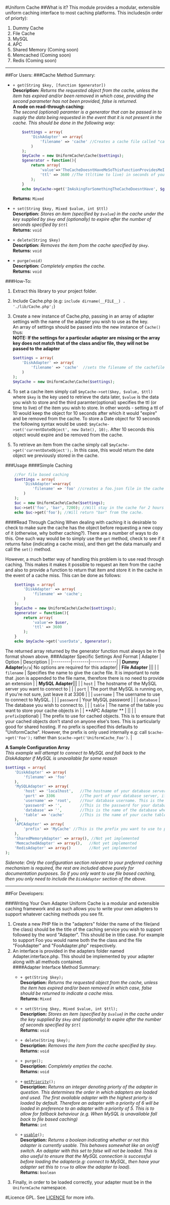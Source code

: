 #Uniform Cache
##What is it?
This module provides a modular, extensible uniform caching interface to most caching platforms. This includes(in order of priorty):  

1. Dummy Cache
1. File Cache  
1. MySQL
1. APC
1. Shared Memory (Coming soon)  
1. Memcached (Coming soon)  
1. Redis (Coming soon)

---
##For Users:
###Cache Method Summary:

- ``+ get(String $key, [function $generator])``  
	**Description:** *Returns the requested object from the cache, unless the item has expired and/or been removed in which case, providing the second parameter has not been provided, false is returned.*  
	**A node on read-through caching:**  
	*The second (optional) paramter is a generator that can be passed in to supply the data being requested in the event that it is not present in the cache. 
	This should be done in the following way:*  

	```php
		$settings = array(
			'DiskAdapter' => array(
				'filename' => 'cache' //Creates a cache file called "cache.json";
			)
		);
		$myCache = new UniformCache\Cache($settings);
		$generator = function(){
			return array(
				'value'=>'TheCacheDoesntHaveMeSoThisFunctionProvidesMeInstead', //Some arbitary value, basically what you want to save to the cache.  
				'ttl' => 3600 //The ttl(time to live) in seconds of your cached object. This is optional, however ommiting this will result in a cache object that never dies.
			);
		}
		echo $myCache->get('ImAskingForSomethingTheCacheDoesntHave', $generator); //Returns "TheCacheDoesntHaveMeSoThisFunctionProvidesMeInstead" as well as saving it to the cache.
	```  
	**Returns:** ``Mixed``  

- ``+ set(String $key, Mixed $value, int $ttl)``  
	**Description:** *Stores an item (specified by ``$value``) in the cache under the key supplied by ``$key`` and (optionally) to expire after the number of seconds specified by ``$ttl``*  
	**Returns:** ``void``

- ``+ delete(String $key)``  
	**Description:** *Removes the item from the cache specified by ``$key``.*  
	**Returns:**  ``void``

- ``+ purge(void)``  
	**Description:** *Completely empties the cache.*  
	**Returns:** ``void``  

###How-To:  
1. Extract this library to your project folder.
1. Include Cache.php (e.g: ``include dirname(__FILE__) . './lib/Cache.php';``)
1. Create a new instance of Cache.php, passing in an array of adapter settings with the name of the adapter you wish to use as the key.  
An array of settings should be passed into the new instance of ``Cache()`` thus:  
	**NOTE: If the settings for a particular adapter are missing or the array key does not match that of the class and/or file, they will not be passed to the adapter**  

	```php  
	$settings = array(  
		'DiskAdapter' => array(  
			'filename' => 'cache'  //sets the filename of the cachefile.
		)  
	);
	$myCache = new UniformCache\Cache($settings);
	```
1. To set a cache item simply call ``$myCache->set($key, $value, $ttl)`` where ``$key`` is the key used to retrieve the data later, ``$value`` is the data you wish to store and the third paramter(optional) specifies the ttl (or time to live) of the item you wish to store. In other words - setting a ttl of 10 would keep the object for 10 seconds after which it would "expire" and be removed from the cache. To store a Date object for 10 seconds the following syntax would be used: ``$myCache->set('currentDateObject', new Date(), 10);``. After 10 seconds this object would expire and be removed from the cache.
1. To retrieve an item from the cache simply call ``$myCache->get('currentDateObject');``. In this case, this would return the date object we previously stored in the cache.

###Usage
####Simple Caching  
```php
	//For file based caching
	$settings = array(
		'DiskAdapter'=>array(
			'filename' => 'foo' //creates a foo.json file in the cache folder
		)
	);
	$uc = new UniformCache\Cache($settings);
	$uc->set('foo', 'bar', 7200); //Will stay in the cache for 2 hours
	echo $uc->get('foo'); //Will return "bar" from the cache.
```  
####Read Through Caching
When dealing with caching it is desirable to check to make sure the cache has the object before requesting a new copy of it (otherwise, why bother caching?).
There are a number of ways to do this. One such way would be to simply use the `get` method, check to see if it returns false (indicating a cache miss), and then get the data manually and call the `set()` method.

However, a much better way of handling this problem is to use read through caching. This makes it makes it possible to request an item from the cache and also to provide a function to return that item and store it in the cache
in the event of a cache miss. This can be done as follows:
```php
	$settings = array(
		'DiskAdapter' => array(
			'filename' => 'cache';
		)
	);
	$myCache = new UniformCache\Cache($settings);
	$generator = function(){
		return array(
			'value'=> $user,
			'ttl' => 3600
		);
	}
	echo $myCache->get('userData', $generator);
```  
The returned array returned by the generator function must always be in the format shown above.
###Adapter Specific Settings And Format
| Adapter | Option | Description |
|---------|--------|-------------|
| **Dummy Adapter**|`n/a`| No options are required for this adapter|
| **File Adapter** |||
|				   | `filename` | Specifies the name to give the cache file. It is important to note that .json is appended to the file name, therefore there is no need to provide an extension |
| **MySQL Adapter**|||
|                  | `host` | The hostname of the MySQL server you want to connect to |
|                  | `port` | The port that MySQL is running on, if you're not sure, just leave it at 3306 |
|                  | `username` | The username to use to connect to MySQL. |
|                  | `password` | Your MySQL password |
|                  | `database` | The database you wish to connect to. |
|                  | `table` | The name of the table you want to store your cache objects in |
| **APC Adapter ** | ||
|                  | `prefix`(optional) | The prefix to use for cached objects. This is to ensure that your cached objects don't stand on anyone else's toes. This is particularly good for shared hosting. If no prefix is specified this defaults to "UniformCache". However, the prefix is only used internally e.g: call `$cache->get('Foo');` rather than `$cache->get('UniformCache_Foo')`. |

**A Sample Configuration Array**  
*This example will attempt to connect to MySQL and fall back to the DiskAdapter if MySQL is unavailable for some reason*
```php
$settings = array(
	'DiskAdapter' => array(
		'filename' => 'foo'
	),
	'MySQLAdapter' => array(
		'host' => 'localhost',   //The hostname of your database server
		'port' => 3306 		     //The port of your database server, if you're not sure then 3306 is usually a good idea.
		'username' => 'root',    //Your database username. This is the username you use to connect to MySQL
		'password' => '', 	     //This is the password for your database user
		'database' => '',	     //This is the name of the database where your cache table is
		'table' => 'cache'	     //This is the name of your cache table.
	),
	'APCAdapter' => array(
		'prefix' => 'MyCache' //This is the prefix you want to use to prevent your cache objects from conflicting with other objects in the cache. This is particularly good on shared hosting.
	),
	'SharedMemoryAdapter' => array(), //Not yet implemented 
	'MemcachedAdapter' => array(),	 //Not yet implemented
	'RedisAdapter' => array()		 //Not yet implemented
);
```
*Sidenote: Only the configuration section relevant to your preferred caching mechanism is required, the rest are included above purely for documentation purposes. So if you only want to use file based caching, then you only need to include the `DiskAdapter` section of the above.*

---  

##For Developers:

###Writing Your Own Adapter
Uniform Cache is a modular and extensible caching framework and as such allows you to write your own adapters to support whatever caching methods you see fit.

1. Create a new PHP file in the "adapters" folder the name of the file(and the class) should be the title of the caching service you wish to support followed by the word "Adapter". This should be in title case. For example to support Foo you would name both the the class and the file "FooAdapter" and "FooAdapter.php" respectively.  
1. An interface is provided in the adapters folder named Adapter.interface.php. This should be implemented by your adapter along with all methods contained.  
	####Adapter Interface Method Summary:   
	- ``+ get(String $key);``  
		**Description:** *Returns the requested object from the cache, unless the item has expired and/or been removed in which case, false should be returned to indicate a cache miss.*  
		**Returns:** ``Mixed``

	- ``+ set(String $key, Mixed $value, int $ttl);``  
		**Description:** *Stores an item (specified by ``$value``) in the cache under the key supplied by ``$key`` and (optionally) to expire after the number of seconds specified by ``$ttl``*  
		**Returns:** ``void``

	- ``+ delete(String $key);``  
		**Description:** *Removes the item from the cache specified by ``$key``.*  
		**Returns:** ``void``  

	- ``+ purge();``  
		**Description:** *Completely empties the cache.*  
		**Returns:** ``void``

	- ``+`` <u>``getPriority``</u>``();``  
		**Description:** *Returns an integer denoting priorty of the adapter in question. This determines the order in which adapters are loaded and used. The first available adapter with the highest priorty is loaded by default. Therefore an adapter with a priority of 6 will be loaded in preference to an adapter with a priority of 5. This is to allow for fallback behaviour (e.g. When MySQL is unavailable fall back to file based caching)*  
		**Returns:** ``int``

	- ``+`` <u>``usable``</u>``();``  
		**Description:** *Returns a boolean indicating whether or not this adapter is currently usable. This behaves somewhat like an on/off switch. An adapter with this set to false will not be loaded. This is also useful to ensure that the MySQL connection is successful before loading the adapter(e.g: connect to MySQL, then have your adapter set this to ``true`` to allow the adapter to load).*  
		**Returns:** ``boolean``	
1. Finally, in order to be loaded correctly, your adapter must be in the ``UniformCache`` namespace.


#Licence
GPL. See [LICENCE](https://github.com/robertmain/UniversalCache/blob/master/LICENCE) for more info.